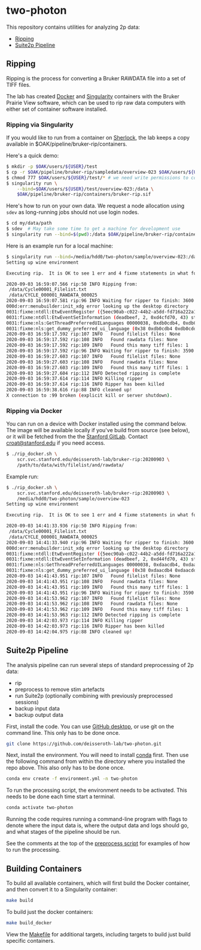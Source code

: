 # two-photon

This repository contains utilities for analyzing 2p data:

- [Ripping](#ripping)
- [Suite2p Pipeline](#suite2p-pipeline)

## Ripping

Ripping is the process for converting a Bruker RAWDATA file into a set of TIFF files.

The lab has created [Docker](https://www.docker.com/) and
[Singularity](https://sylabs.io/docs/) containers with the Bruker Prairie View software,
which can be used to rip raw data computers with either set of container software installed.

### Ripping via Singularity

If you would like to run from a container on [Sherlock](https://www.sherlock.stanford.edu/),
the lab keeps a copy available in \$OAK/pipeline/bruker-rip/containers.

Here's a quick demo:

```bash
$ mkdir -p $OAK/users/${USER}/test
$ cp -r $OAK/pipeline/bruker-rip/sampledata/overview-023 $OAK/users/${USER}/test
$ chmod 777 $OAK/users/${USER}/test/* # we need write permissions to convert the file
$ singularity run \
    --bind=$OAK/users/${USER}/test/overview-023:/data \
    $OAK/pipeline/bruker-rip/containers/bruker-rip.sif
```

Here's how to run on your own data. We request a node allocation using `sdev` as
long-running jobs should not use login nodes.

```bash
$ cd my/data/path
$ sdev  # May take some time to get a machine for development use
$ singularity run --bind=$(pwd):/data $OAK/pipeline/bruker-rip/containers/bruker-rip.sif
```

Here is an example run for a local machine:

```bash
$ singularity run --bind=/media/hdd0/two-photon/sample/overview-023:/data bruker-rip.sif
Setting up wine environment

Executing rip.  It is OK to see 1 err and 4 fixme statements in what follows

2020-09-03 16:59:07.566 rip:50 INFO Ripping from:
 /data/Cycle00001_Filelist.txt
 /data/CYCLE_000001_RAWDATA_000025
2020-09-03 16:59:07.581 rip:96 INFO Waiting for ripper to finish: 3600 seconds remaining
000d:err:menubuilder:init_xdg error looking up the desktop directory
0031:fixme:ntdll:EtwEventRegister ({5eec90ab-c022-44b2-a5dd-fd716a222a15}, 0xd4c1000, 0xd4d2030, 0xd4d2050) stub.
0031:fixme:ntdll:EtwEventSetInformation (deadbeef, 2, 0xd4cfd70, 43) stub
0031:fixme:nls:GetThreadPreferredUILanguages 00000038, 0xdb0cdb4, 0xdb0cdd0 0xdb0cdb0
0031:fixme:nls:get_dummy_preferred_ui_language (0x38 0xdb0cdb4 0xdb0cdd0 0xdb0cdb0) returning a dummy value (current locale)
2020-09-03 16:59:17.592 rip:107 INFO   Found filelist files: None
2020-09-03 16:59:17.592 rip:108 INFO   Found rawdata files: None
2020-09-03 16:59:17.592 rip:109 INFO   Found this many tiff files: 1
2020-09-03 16:59:17.592 rip:96 INFO Waiting for ripper to finish: 3590 seconds remaining
2020-09-03 16:59:27.603 rip:107 INFO   Found filelist files: None
2020-09-03 16:59:27.603 rip:108 INFO   Found rawdata files: None
2020-09-03 16:59:27.603 rip:109 INFO   Found this many tiff files: 1
2020-09-03 16:59:27.604 rip:112 INFO Detected ripping is complete
2020-09-03 16:59:37.614 rip:114 INFO Killing ripper
2020-09-03 16:59:37.614 rip:116 INFO Ripper has been killed
2020-09-03 16:59:38.616 rip:88 INFO cleaned up!
X connection to :99 broken (explicit kill or server shutdown).
```

### Ripping via Docker

You can run on a device with Docker installed using the command below. The image
will be available locally if you've build from source (see below), or it will be
fetched from the the [Stanford GitLab](https://code.stanford.edu/deisseroth-lab/bruker-rip). Contact croat@stanford.edu if you need access.

```bash
$ ./rip_docker.sh \
    scr.svc.stanford.edu/deisseroth-lab/bruker-rip:20200903 \
    /path/to/data/with/filelist/and/rawdata/
```

Example run:

```bash
$ ./rip_docker.sh \
    scr.svc.stanford.edu/deisseroth-lab/bruker-rip:20200903 \
    /media/hdd0/two-photon/sample/overview-023
Setting up wine environment

Executing rip.  It is OK to see 1 err and 4 fixme statements in what follows

2020-09-03 14:41:33.936 rip:50 INFO Ripping from:
 /data/Cycle00001_Filelist.txt
 /data/CYCLE_000001_RAWDATA_000025
2020-09-03 14:41:33.940 rip:96 INFO Waiting for ripper to finish: 3600 seconds remaining
000d:err:menubuilder:init_xdg error looking up the desktop directory
0031:fixme:ntdll:EtwEventRegister ({5eec90ab-c022-44b2-a5dd-fd716a222a15}, 0xd441000, 0xd452030, 0xd452050) stub.
0031:fixme:ntdll:EtwEventSetInformation (deadbeef, 2, 0xd44fd70, 43) stub
0031:fixme:nls:GetThreadPreferredUILanguages 00000038, 0xdaacdb4, 0xdaacdd0 0xdaacdb0
0031:fixme:nls:get_dummy_preferred_ui_language (0x38 0xdaacdb4 0xdaacdd0 0xdaacdb0) returning a dummy value (current locale)
2020-09-03 14:41:43.951 rip:107 INFO   Found filelist files: None
2020-09-03 14:41:43.951 rip:108 INFO   Found rawdata files: None
2020-09-03 14:41:43.951 rip:109 INFO   Found this many tiff files: 1
2020-09-03 14:41:43.951 rip:96 INFO Waiting for ripper to finish: 3590 seconds remaining
2020-09-03 14:41:53.962 rip:107 INFO   Found filelist files: None
2020-09-03 14:41:53.962 rip:108 INFO   Found rawdata files: None
2020-09-03 14:41:53.962 rip:109 INFO   Found this many tiff files: 1
2020-09-03 14:41:53.963 rip:112 INFO Detected ripping is complete
2020-09-03 14:42:03.973 rip:114 INFO Killing ripper
2020-09-03 14:42:03.973 rip:116 INFO Ripper has been killed
2020-09-03 14:42:04.975 rip:88 INFO cleaned up!
```

## Suite2p Pipeline

The analysis pipeline can run several steps of standard preprocessing of 2p data:

- rip
- preprocess to remove stim artefacts
- run Suite2p (optionally combining with previously preprocessed sessions)
- backup input data
- backup output data

First, install the code. You can use [GitHub desktop](https://desktop.github.com/), or use git on the command line. This only has to be done once.

```bash
git clone https://github.com/deisseroth-lab/two-photon.git
```

Next, install the environment. You will need to install [conda](https://docs.conda.io/en/latest/) first. Then
use the following command from within the directory where you installed the repo above. This also only has
to be done once.

```bash
conda env create -f environment.yml -n two-photon
```

To run the processing script, the environment needs to be activated. This needs to be done each time start a terminal.

```bash
conda activate two-photon
```

Running the code requires running a command-line program with flags to denote where the input data is, where the output
data and logs should go, and what stages of the pipeline should be run.

See the comments at the top of the [preprocess script](https://github.com/deisseroth-lab/two-photon/blob/master/app/process.py)
for examples of how to run the processing.

## Building Containers

To build all available containers, which will first build the Docker container, and then convert it
to a Singularity container:

```bash
make build
```

To build just the docker containers:

```bash
make build_docker
```

View the [Makefile](Makefile) for additional targets, including targets to build just build specific containers.
